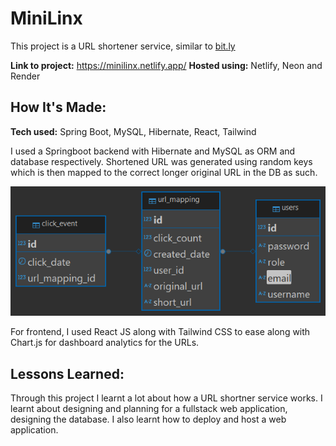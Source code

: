 # MiniLinx
This project is a URL shortener service, similar to [bit.ly](https://bitly.com/)

**Link to project:** https://minilinx.netlify.app/
**Hosted using:** Netlify, Neon and Render


## How It's Made:

**Tech used:** Spring Boot, MySQL, Hibernate, React, Tailwind 

I used a Springboot backend with Hibernate and MySQL as ORM and database respectively. Shortened URL was generated using  random keys which is then mapped to the correct longer original URL in the DB as such.

![alt text](urlshortnerdb.png)

For frontend, I used React JS along with Tailwind CSS to ease along with Chart.js for dashboard analytics for the URLs.
<!-- ## Optimizations
*(optional)*

You don't have to include this section but interviewers *love* that you can not only deliver a final product that looks great but also functions efficiently. Did you write something then refactor it later and the result was 5x faster than the original implementation? Did you cache your assets? Things that you write in this section are **GREAT** to bring up in interviews and you can use this section as reference when studying for technical interviews! -->

## Lessons Learned:

Through this project I learnt a lot about how a URL shortner service works. I learnt about designing and planning for a fullstack web application, designing the database. I also learnt how to deploy and host a web application.





